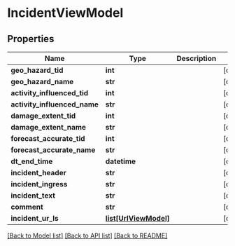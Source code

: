 # IncidentViewModel

## Properties
Name | Type | Description | Notes
------------ | ------------- | ------------- | -------------
**geo_hazard_tid** | **int** |  | [optional] 
**geo_hazard_name** | **str** |  | [optional] 
**activity_influenced_tid** | **int** |  | [optional] 
**activity_influenced_name** | **str** |  | [optional] 
**damage_extent_tid** | **int** |  | [optional] 
**damage_extent_name** | **str** |  | [optional] 
**forecast_accurate_tid** | **int** |  | [optional] 
**forecast_accurate_name** | **str** |  | [optional] 
**dt_end_time** | **datetime** |  | [optional] 
**incident_header** | **str** |  | [optional] 
**incident_ingress** | **str** |  | [optional] 
**incident_text** | **str** |  | [optional] 
**comment** | **str** |  | [optional] 
**incident_ur_ls** | [**list[UrlViewModel]**](UrlViewModel.md) |  | [optional] 

[[Back to Model list]](../README.md#documentation-for-models) [[Back to API list]](../README.md#documentation-for-api-endpoints) [[Back to README]](../README.md)

